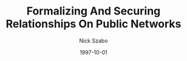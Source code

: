---
layout: writing
title: Formalizing And Securing Relationships On Public Networks
date: 1997-10-01
categories: ['Smart Contracts']
author: ['Nick Szabo']
excerpt: The contract, a set of promises agreed to in a "meeting of the minds", is the traditional way to formalize a relationship. The contract is the basic building block of a market economy.
external_url: http://ojphi.org/ojs/index.php/fm/article/view/548/469
---